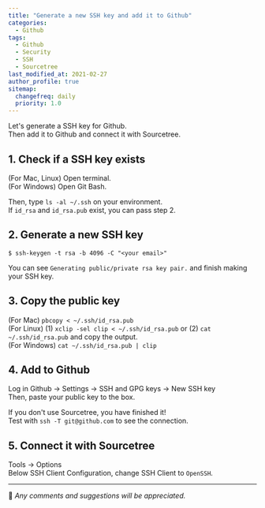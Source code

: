 ```yaml
---
title: "Generate a new SSH key and add it to Github"
categories:
  - Github
tags:
  - Github
  - Security
  - SSH
  - Sourcetree
last_modified_at: 2021-02-27
author_profile: true
sitemap:
  changefreq: daily
  priority: 1.0
---
```


Let's generate a SSH key for Github.<br/>
Then add it to Github and connect it with Sourcetree.<br/>

## 1. Check if a SSH key exists

(For Mac, Linux) Open terminal.<br/>
(For Windows) Open Git Bash.<br/>

Then, type `ls -al ~/.ssh` on your environment.<br/>
If `id_rsa` and `id_rsa.pub` exist, you can pass step 2.

## 2. Generate a new SSH key

```
$ ssh-keygen -t rsa -b 4096 -C "<your email>"
```

You can see `Generating public/private rsa key pair.` and finish making your SSH key.

## 3. Copy the public key

(For Mac) `pbcopy < ~/.ssh/id_rsa.pub`<br/>
(For Linux) (1) `xclip -sel clip < ~/.ssh/id_rsa.pub` or (2) `cat ~/.ssh/id_rsa.pub` and copy the output.<br/>
(For Windows) `cat ~/.ssh/id_rsa.pub | clip`

## 4. Add to Github

Log in Github → Settings → SSH and GPG keys → New SSH key<br/>
Then, paste your public key to the box.<br/>

If you don't use Sourcetree, you have finished it!<br/>
Test with `ssh -T git@github.com` to see the connection.

## 5. Connect it with Sourcetree

Tools → Options<br/>
Below SSH Client Configuration, change SSH Client to `OpenSSH`.

---

💬 _Any comments and suggestions will be appreciated._
